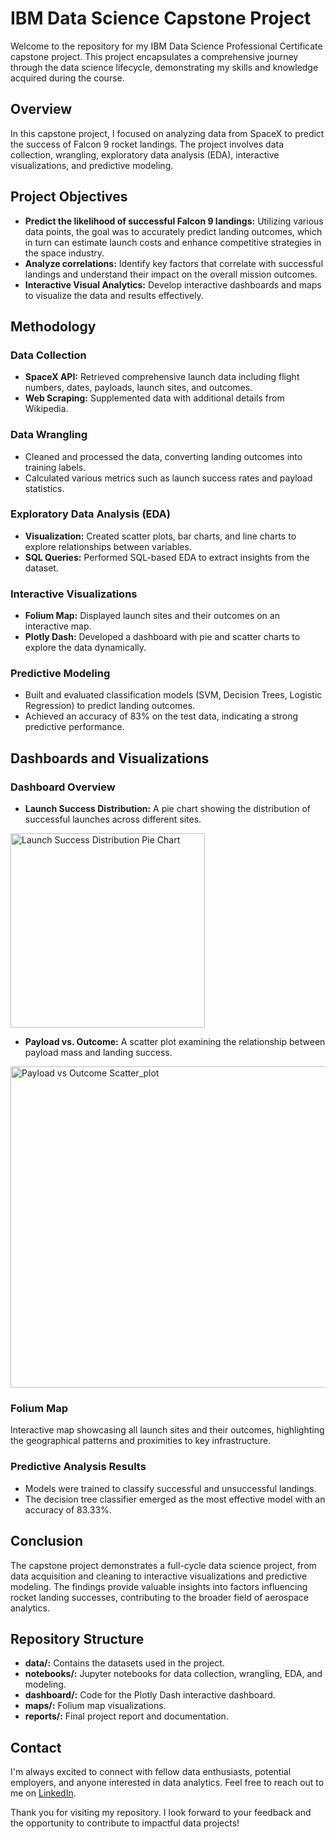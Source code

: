 # IBM Data Science Capstone Project

Welcome to the repository for my IBM Data Science Professional Certificate capstone project. This project encapsulates a comprehensive journey through the data science lifecycle, demonstrating my skills and knowledge acquired during the course.


## Overview
In this capstone project, I focused on analyzing data from SpaceX to predict the success of Falcon 9 rocket landings. The project involves data collection, wrangling, exploratory data analysis (EDA), interactive visualizations, and predictive modeling.


## Project Objectives
* **Predict the likelihood of successful Falcon 9 landings:** Utilizing various data points, the goal was to accurately predict landing outcomes, which in turn can estimate launch costs and enhance competitive strategies in the space industry.
* **Analyze correlations:** Identify key factors that correlate with successful landings and understand their impact on the overall mission outcomes.
* **Interactive Visual Analytics:** Develop interactive dashboards and maps to visualize the data and results effectively.


## Methodology

### Data Collection
* **SpaceX API:** Retrieved comprehensive launch data including flight numbers, dates, payloads, launch sites, and outcomes.
* **Web Scraping:** Supplemented data with additional details from Wikipedia.

### Data Wrangling
* Cleaned and processed the data, converting landing outcomes into training labels.
* Calculated various metrics such as launch success rates and payload statistics.

### Exploratory Data Analysis (EDA)
* **Visualization:** Created scatter plots, bar charts, and line charts to explore relationships between variables.
* **SQL Queries:** Performed SQL-based EDA to extract insights from the dataset.

### Interactive Visualizations
* **Folium Map:** Displayed launch sites and their outcomes on an interactive map.
* **Plotly Dash:** Developed a dashboard with pie and scatter charts to explore the data dynamically.

### Predictive Modeling
* Built and evaluated classification models (SVM, Decision Trees, Logistic Regression) to predict landing outcomes.
* Achieved an accuracy of 83% on the test data, indicating a strong predictive performance.


## Dashboards and Visualizations

### Dashboard Overview
* **Launch Success Distribution:** A pie chart showing the distribution of successful launches across different sites.
<img width="311" alt="Launch Success Distribution Pie Chart" src="https://github.com/chase2251/IBM_Data_Science_Capestone/assets/95754766/43afc3ab-c0e4-485d-8418-4c3378464866">

* **Payload vs. Outcome:** A scatter plot examining the relationship between payload mass and landing success.
<img width="514" alt="Payload vs Outcome Scatter_plot" src="https://github.com/chase2251/IBM_Data_Science_Capestone/assets/95754766/0045767f-4a92-48ff-90b9-a97fec07ce75">

### Folium Map
Interactive map showcasing all launch sites and their outcomes, highlighting the geographical patterns and proximities to key infrastructure.

### Predictive Analysis Results
* Models were trained to classify successful and unsuccessful landings.
* The decision tree classifier emerged as the most effective model with an accuracy of 83.33%.


## Conclusion
The capstone project demonstrates a full-cycle data science project, from data acquisition and cleaning to interactive visualizations and predictive modeling. The findings provide valuable insights into factors influencing rocket landing successes, contributing to the broader field of aerospace analytics.


## Repository Structure
* **data/:** Contains the datasets used in the project.
* **notebooks/:** Jupyter notebooks for data collection, wrangling, EDA, and modeling.
* **dashboard/:** Code for the Plotly Dash interactive dashboard.
* **maps/:** Folium map visualizations.
* **reports/:** Final project report and documentation.


## Contact
I'm always excited to connect with fellow data enthusiasts, potential employers, and anyone interested in data analytics. Feel free to reach out to me on [LinkedIn](https://www.linkedin.com/in/chintan-patel2251/).

Thank you for visiting my repository. I look forward to your feedback and the opportunity to contribute to impactful data projects!
